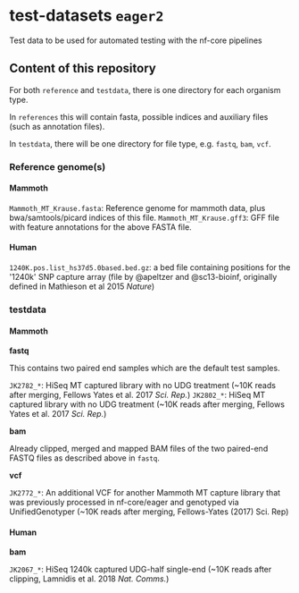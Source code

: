 # test-datasets `eager2`
Test data to be used for automated testing with the nf-core pipelines

## Content of this repository

For both `reference` and `testdata`, there is one directory for each organism type. 

In `references` this will contain fasta, possible indices and auxiliary files (such as annotation files). 

In `testdata`, there will be one directory for file type, e.g. `fastq`, `bam`, `vcf`. 

### Reference genome(s)

#### Mammoth 

`Mammoth_MT_Krause.fasta`: Reference genome for mammoth data, plus bwa/samtools/picard indices of this file.
`Mammoth_MT_Krause.gff3`: GFF file with feature annotations for the above FASTA file.

#### Human

`1240K.pos.list_hs37d5.0based.bed.gz`: a bed file containing positions for the '1240k' SNP capture array (file by @apeltzer and @sc13-bioinf, originally defined in Mathieson et al 2015 _Nature_)

### testdata

#### Mammoth

**fastq**

This contains two paired end samples which are the default test samples.

`JK2782_*`: HiSeq MT captured library with no UDG treatment (~10K reads after merging, Fellows Yates et al. 2017 _Sci. Rep._)
`JK2802_*`: HiSeq MT captured library with no UDG treatment (~10K reads after merging, Fellows Yates et al. 2017 _Sci. Rep._)

**bam**

Already clipped, merged and mapped BAM files of the two paired-end FASTQ files as described above in `fastq`.

**vcf**

`JK2772_*`: An additional VCF for another Mammoth MT capture library that was previously processed in nf-core/eager and genotyped via UnifiedGenotyper (~10K reads after merging, Fellows-Yates (2017) Sci. Rep)

#### Human

**bam**

`JK2067_*`: HiSeq 1240k captured UDG-half single-end (~10K reads after clipping, Lamnidis et al. 2018 _Nat. Comms._)
